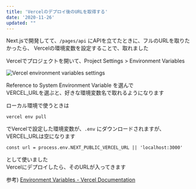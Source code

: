 ```yaml
---
title: 'Vercelのデプロイ後のURLを取得する'
date: '2020-11-26'
updated: ""
---
```


Next.jsで開発してて、`/pages/api` にAPIを立てたときに、フルのURLを取りたかったら、
Vercelの環境変数を設定することで、取れました

Vercelでプロジェクトを開いて、Project Settings > Environment Variables

![Vercel environment variables settings](/vercel-public-url/vercel-environment-variables.webp)

Reference to System Environment Variable を選んで  
VERCEL_URLを選ぶと、好きな環境変数名で取れるようになります

ローカル環境で使うときは

```
vercel env pull
```

でVercelで設定した環境変数が、`.env` にダウンロードされますが、VERCEL_URLは空になります  

```
const url = process.env.NEXT_PUBLIC_VERCEL_URL || 'localhost:3000'
```

として使いました  
Vercelにデプロイしたら、そのURLが入ってきます  

参考) [Environment Variables \- Vercel Documentation](https://vercel.com/docs/platform/environment-variables)
